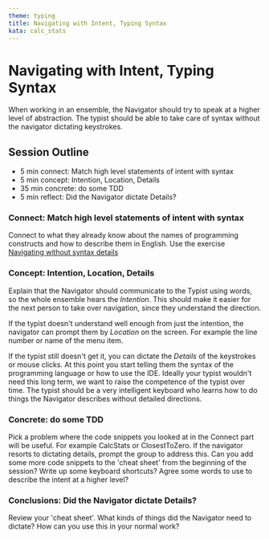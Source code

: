 ```yaml
---
theme: typing
title: Navigating with Intent, Typing Syntax
kata: calc_stats
---
```


# Navigating with Intent, Typing Syntax

When working in an ensemble, the Navigator should try to speak at a higher level of abstraction. The typist should be able to take care of syntax without the navigator dictating keystrokes.

## Session Outline
 
* 5 min connect: Match high level statements of intent with syntax
* 5 min concept: Intention, Location, Details
* 35 min concrete: do some TDD
* 5 min reflect: Did the Navigator dictate Details?

### Connect: Match high level statements of intent with syntax

Connect to what they already know about the names of programming constructs and how to describe them in English. Use the exercise [Navigating without syntax details](/exercises/warm_up_questions/go_syntax.html)

### Concept: Intention, Location, Details
Explain that the Navigator should communicate to the Typist using words, so the whole ensemble hears the _Intention_. This should make it easier for the next person to take over navigation, since they understand the direction.

If the typist doesn't understand well enough from just the intention, the navigator can prompt them by _Location_ on the screen. For example the line number or name of the menu item.

If the typist still doesn't get it, you can dictate the _Details_ of the keystrokes or mouse clicks. At this point you start telling them the syntax of the programming language or how to use the IDE. Ideally your typist wouldn't need this long term, we want to raise the competence of the typist over time. The typist should be a very intelligent keyboard who learns how to do things the Navigator describes without detailed directions.

### Concrete: do some TDD
Pick a problem where the code snippets you looked at in the Connect part will be useful. For example CalcStats or ClosestToZero. If the navigator resorts to dictating details, prompt the group to address this. Can you add some more code snippets to the 'cheat sheet' from the beginning of the session? Write up some keyboard shortcuts? Agree some words to use to describe the intent at a higher level?

### Conclusions: Did the Navigator dictate Details? 
Review your 'cheat sheet'. What kinds of things did the Navigator need to dictate? How can you use this in your normal work?

